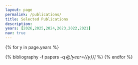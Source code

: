 ```yaml
---
layout: page
permalink: /publications/
title: Selected Publications
description: 
years: [2026,2025,2024,2023,2022,2021]
nav: true
---
```


<div class="publications">

{% for y in page.years %}
  <!-- <h2 class="year">{{y}}</h2> -->
  {% bibliography -f papers -q @*[year={{y}}]* %}
{% endfor %}

</div>
